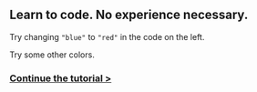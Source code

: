 ## Learn to code. No experience necessary.

Try changing `"blue"` to `"red"` in the code on the left.

Try some other colors.

### <div class="next">[Continue the tutorial >](#oval)</div>
